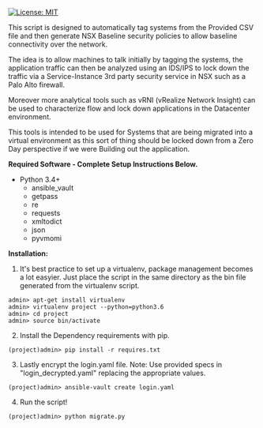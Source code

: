 [![License: MIT](https://img.shields.io/badge/License-MIT-yellow.svg)](https://opensource.org/licenses/MIT)

This script is designed to automatically tag systems from the Provided CSV file and then generate NSX Baseline security policies to allow 
baseline connectivity over the network.

The idea is to allow machines to talk initially by tagging the systems, the application traffic can then be analyzed using an
IDS/IPS to lock down the traffic via a Service-Instance 3rd party security service in NSX such as a Palo Alto firewall.

Moreover more analytical tools such as vRNI (vRealize Network Insight) can be used to characterize flow and lock down applications in the 
Datacenter environment.

This tools is intended to be used for Systems that are being migrated into a virtual environment as this sort of thing should be locked down 
from a Zero Day perspective if we were Building out the application.

**Required Software - Complete Setup Instructions Below.**

* Python 3.4+
  * ansible_vault
  * getpass
  * re
  * requests
  * xmltodict
  * json
  * pyvmomi

**Installation:**
1) It's best practice to set up a virtualenv, package management becomes a lot easyier. Just place the script in the same directory as the bin file generated from the virtualenv script.
~~~
admin> apt-get install virtualenv
admin> virtualenv project --python=python3.6
admin> cd project
admin> source bin/activate
~~~
2) Install the Dependency requirements with pip.
~~~
(project)admin> pip install -r requires.txt
~~~
3) Lastly encrypt the login.yaml file. Note: Use provided specs in "login_decrypted.yaml" replacing the appropriate values.
~~~
(project)admin> ansible-vault create login.yaml
~~~
4) Run the script!
~~~
(project)admin> python migrate.py
~~~
